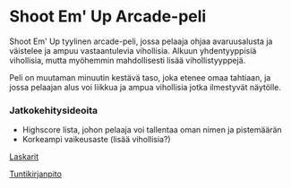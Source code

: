 # Shoot Em' Up Arcade-peli

Shoot Em' Up tyylinen arcade-peli, jossa pelaaja ohjaa avaruusalusta ja väistelee ja ampuu vastaantulevia vihollisia.
Alkuun yhdentyyppisiä vihollisia, mutta myöhemmin mahdollisesti lisää vihollistyyppejä.

Peli on muutaman minuutin kestävä taso, joka etenee omaa tahtiaan, ja jossa pelaajan alus voi liikkua ja ampua vihollisia jotka ilmestyvät näytölle.

### Jatkokehitysideoita
- Highscore lista, johon pelaaja voi tallentaa oman nimen ja pistemäärän
- Korkeampi vaikeusaste (lisää vihollisia?)


[Laskarit](https://github.com/tkhnhy/ot-harjoitustyo/tree/main/laskarit)

[Tuntikirjanpito](https://github.com/tkhnhy/ot-harjoitustyo/blob/main/dokumentaatio/tyoaikakirjanpito.md)
